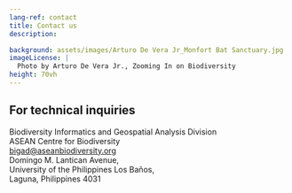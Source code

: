 ```yaml
---
lang-ref: contact
title: Contact us
description:

background: assets/images/Arturo De Vera Jr_Monfort Bat Sanctuary.jpg
imageLicense: |
  Photo by Arturo De Vera Jr., Zooming In on Biodiversity
height: 70vh
---
```


## For technical inquiries

Biodiversity Informatics and Geospatial Analysis Division <br>
ASEAN Centre for Biodiversity <br>
bigad@aseanbiodiversity.org <br>
Domingo M. Lantican Avenue, <br>
University of the Philippines Los Baños, <br>
Laguna, Philippines 4031
